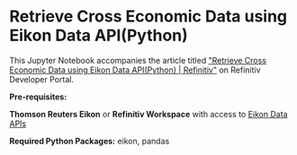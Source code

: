 # Retrieve Cross Economic Data using Eikon Data API(Python)

This Jupyter Notebook accompanies the article titled ["Retrieve Cross Economic Data using Eikon Data API(Python) | Refinitiv"](https://developers.refinitiv.com/article/retrieve-cross-economic-data-using-eikon-data-apipython-refinitiv) on Refinitiv Developer Portal.

**Pre-requisites:** 

**Thomson Reuters Eikon** or **Refinitiv Workspace** with access to [Eikon Data APIs](https://developers.refinitiv.com/eikon-data-apis)

**Required Python Packages:** eikon, pandas
